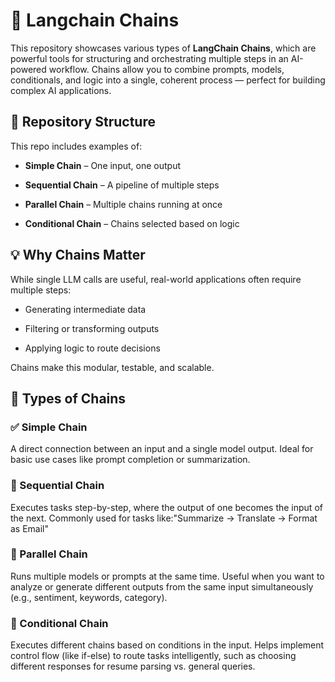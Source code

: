 🧠 Langchain Chains
===================

This repository showcases various types of **LangChain Chains**, which are powerful tools for structuring and orchestrating multiple steps in an AI-powered workflow. Chains allow you to combine prompts, models, conditionals, and logic into a single, coherent process — perfect for building complex AI applications.

📂 Repository Structure
-----------------------

This repo includes examples of:

*   **Simple Chain** – One input, one output
    
*   **Sequential Chain** – A pipeline of multiple steps
    
*   **Parallel Chain** – Multiple chains running at once
    
*   **Conditional Chain** – Chains selected based on logic
    

💡 Why Chains Matter
--------------------

While single LLM calls are useful, real-world applications often require multiple steps:

*   Generating intermediate data
    
*   Filtering or transforming outputs
    
*   Applying logic to route decisions
    

Chains make this modular, testable, and scalable.

🔄 Types of Chains
------------------

### ✅ Simple Chain

A direct connection between an input and a single model output. Ideal for basic use cases like prompt completion or summarization.

### 🔁 Sequential Chain

Executes tasks step-by-step, where the output of one becomes the input of the next. Commonly used for tasks like:"Summarize → Translate → Format as Email"

### 🧩 Parallel Chain

Runs multiple models or prompts at the same time. Useful when you want to analyze or generate different outputs from the same input simultaneously (e.g., sentiment, keywords, category).

### 🔀 Conditional Chain

Executes different chains based on conditions in the input. Helps implement control flow (like if-else) to route tasks intelligently, such as choosing different responses for resume parsing vs. general queries.

